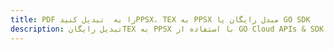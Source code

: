 ---title: PDF را به  تبدیل کنیدPPSX، TEX به PPSX مبدل رایگان یا GO SDKdescription: تبدیل رایگانTEX به PPSX با استفاده از GO Cloud APIs & SDK همچنین اسناد PDF را در Cloud ایجاد، ویرایش و رندر کنید.---